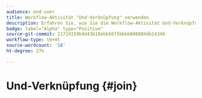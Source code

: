 ```yaml
---
audience: end-user
title: Workflow-Aktivität "Und-Verknüpfung" verwenden
description: Erfahren Sie, wie Sie die Workflow-Aktivität Und-Verknüpfung verwenden.
badge: label="Alpha" type="Positive"
source-git-commit: 2172d159b9d43b18ebb56f5bbbb806884db14346
workflow-type: tm+mt
source-wordcount: '18'
ht-degree: 27%

---
```



# Und-Verknüpfung {#join}


